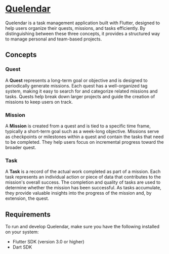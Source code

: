 # [Quelendar](https://quelendar.lockcept.kr)

Quelendar is a task management application built with Flutter, designed to help users organize their quests, missions, and tasks efficiently. By distinguishing between these three concepts, it provides a structured way to manage personal and team-based projects.

## Concepts

### Quest

A **Quest** represents a long-term goal or objective and is designed to periodically generate missions. Each quest has a well-organized tag system, making it easy to search for and categorize related missions and tasks. Quests help break down larger projects and guide the creation of missions to keep users on track.

### Mission

A **Mission** is created from a quest and is tied to a specific time frame, typically a short-term goal such as a week-long objective. Missions serve as checkpoints or milestones within a quest and contain the tasks that need to be completed. They help users focus on incremental progress toward the broader quest.

### Task

A **Task** is a record of the actual work completed as part of a mission. Each task represents an individual action or piece of data that contributes to the mission's overall success. The completion and quality of tasks are used to determine whether the mission has been successful. As tasks accumulate, they provide valuable insights into the progress of the mission and, by extension, the quest.

## Requirements

To run and develop Quelendar, make sure you have the following installed on your system:

- Flutter SDK (version 3.0 or higher)
- Dart SDK
